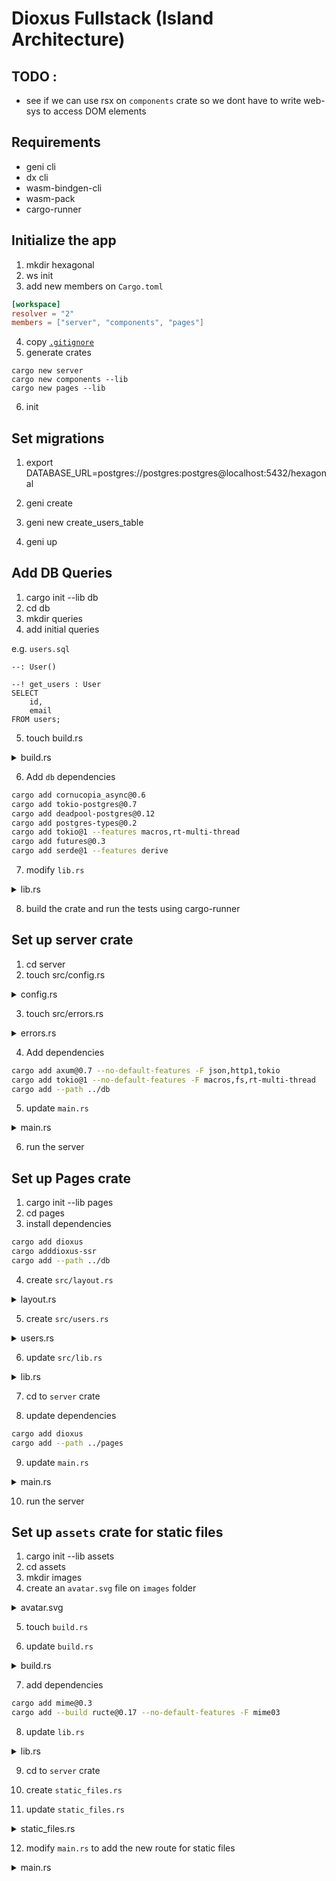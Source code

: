 # Dioxus Fullstack (Island Architecture)

## TODO :
- see if we can use rsx on `components` crate so we dont have to write web-sys to access DOM elements

## Requirements

- geni cli
- dx cli
- wasm-bindgen-cli
- wasm-pack
- cargo-runner

## Initialize the app

1. mkdir hexagonal
2. ws init
3. add new members on `Cargo.toml`

```toml
[workspace]
resolver = "2"
members = ["server", "components", "pages"]
```

4. copy [`.gitignore` ](https://gist.github.com/codeitlikemiley/f4b405d7afe8b76d7ce799c1732649db)
5. generate crates

```
cargo new server
cargo new components --lib
cargo new pages --lib
```

6. init

## Set migrations

1. export DATABASE_URL=postgres://postgres:postgres@localhost:5432/hexagonal

2. geni create

3. geni new create_users_table

4. geni up

## Add DB Queries

1. cargo init --lib db
2. cd db
3. mkdir queries
4. add initial queries

e.g. `users.sql`

```
--: User()

--! get_users : User
SELECT 
    id, 
    email
FROM users;
```

5. touch build.rs

<details> 
<summary>build.rs</summary>

```rust
use std::env;
use std::path::Path;

fn main() {
    // Compile our SQL
    cornucopia();
}

fn cornucopia() {
    // For the sake of simplicity, this example uses the defaults.
    let queries_path = "queries";

    let out_dir = env::var_os("OUT_DIR").unwrap();
    let file_path = Path::new(&out_dir).join("cornucopia.rs");

    let db_url = env::var_os("DATABASE_URL").unwrap();

    // Rerun this build script if the queries or migrations change.
    println!("cargo:rerun-if-changed={queries_path}");

    // Call cornucopia. Use whatever CLI command you need.
    let output = std::process::Command::new("cornucopia")
        .arg("-q")
        .arg(queries_path)
        .arg("--serialize")
        .arg("-d")
        .arg(&file_path)
        .arg("live")
        .arg(db_url)
        .output()
        .unwrap();

    // If Cornucopia couldn't run properly, try to display the error.
    if !output.status.success() {
        panic!("{}", &std::str::from_utf8(&output.stderr).unwrap());
    }
}
```
</details>

6. Add `db` dependencies

```sh
cargo add cornucopia_async@0.6
cargo add tokio-postgres@0.7
cargo add deadpool-postgres@0.12
cargo add postgres-types@0.2
cargo add tokio@1 --features macros,rt-multi-thread
cargo add futures@0.3
cargo add serde@1 --features derive
```

7. modify `lib.rs`

<details>
<summary>lib.rs</summary>

```rust
use std::str::FromStr;

pub use cornucopia_async::Params;
pub use deadpool_postgres::{Pool, PoolError, Transaction};
pub use tokio_postgres::Error as TokioPostgresError;
pub use queries::users::User;

pub fn create_pool(database_url: &str) -> deadpool_postgres::Pool {
    let config = tokio_postgres::Config::from_str(database_url).unwrap();
    let manager = deadpool_postgres::Manager::new(config, tokio_postgres::NoTls);
    deadpool_postgres::Pool::builder(manager).build().unwrap()
}

include!(concat!(env!("OUT_DIR"), "/cornucopia.rs"));

#[cfg(test)]
mod tests {
    use super::*;
    #[tokio::test]
    async fn load_users() {
        let db_url = std::env::var("DATABASE_URL").unwrap();
        let pool = create_pool(&db_url);

        let client = pool.get().await.unwrap();
        //let transaction = client.transaction().await.unwrap();

        let users = crate::queries::users::get_users()
            .bind(&client)
            .all()
            .await
            .unwrap();

        dbg!(users);
    }
}
```
</details>

8. build the crate and run the tests using cargo-runner


## Set up server crate

1. cd server
2. touch src/config.rs

<details>
<summary>config.rs</summary>

```rust
#[derive(Clone, Debug)]
pub struct Config {
    pub database_url: String,
}

impl Config {
    pub fn new() -> Config {
        let database_url = std::env::var("DATABASE_URL").expect("DATABASE_URL not set");

        Config { database_url }
    }
}
```
</details>

3. touch src/errors.rs

<details>
<summary>errors.rs</summary>

```rust
use axum::{
    http::StatusCode,
    response::{IntoResponse, Response},
};
use db::{PoolError, TokioPostgresError};
use std::fmt;

#[derive(Debug)]
pub enum CustomError {
    FaultySetup(String),
    Database(String),
}

// Allow the use of "{}" format specifier
impl fmt::Display for CustomError {
    fn fmt(&self, f: &mut fmt::Formatter) -> fmt::Result {
        match *self {
            CustomError::FaultySetup(ref cause) => write!(f, "Setup Error: {}", cause),
            //CustomError::Unauthorized(ref cause) => write!(f, "Setup Error: {}", cause),
            CustomError::Database(ref cause) => {
                write!(f, "Database Error: {}", cause)
            }
        }
    }
}

// So that errors get printed to the browser?
impl IntoResponse for CustomError {
    fn into_response(self) -> Response {
        let (status, error_message) = match self {
            CustomError::Database(message) => (StatusCode::UNPROCESSABLE_ENTITY, message),
            CustomError::FaultySetup(message) => (StatusCode::UNPROCESSABLE_ENTITY, message),
        };

        format!("status = {}, message = {}", status, error_message).into_response()
    }
}

impl From<axum::http::uri::InvalidUri> for CustomError {
    fn from(err: axum::http::uri::InvalidUri) -> CustomError {
        CustomError::FaultySetup(err.to_string())
    }
}

impl From<TokioPostgresError> for CustomError {
    fn from(err: TokioPostgresError) -> CustomError {
        CustomError::Database(err.to_string())
    }
}

impl From<PoolError> for CustomError {
    fn from(err: PoolError) -> CustomError {
        CustomError::Database(err.to_string())
    }
}
```
</details>

4. Add dependencies

```sh
cargo add axum@0.7 --no-default-features -F json,http1,tokio
cargo add tokio@1 --no-default-features -F macros,fs,rt-multi-thread
cargo add --path ../db
```

5. update `main.rs`

<details>
<summary>main.rs</summary>

```rust
mod config;
mod errors;

use crate::errors::CustomError;
use axum::{extract::Extension, response::Json, routing::get, Router};
use db::User;
use std::net::SocketAddr;

#[tokio::main]
async fn main() {
    let config = config::Config::new();

    let pool = db::create_pool(&config.database_url);

    // build our application with a route
    let app = Router::new()
        .route("/", get(users))
        .layer(Extension(config))
        .layer(Extension(pool.clone()));

    // run it
    let addr = SocketAddr::from(([0, 0, 0, 0], 3000));
    println!("listening on {}", addr);
    let listener = tokio::net::TcpListener::bind(&addr).await.unwrap();
    axum::serve(listener, app.into_make_service())
        .await
        .unwrap();
}

async fn users(Extension(pool): Extension<db::Pool>) -> Result<Json<Vec<User>>, CustomError> {
    let client = pool.get().await?;

    let users = db::queries::users::get_users().bind(&client).all().await?;

    Ok(Json(users))
}
```
</details>

6. run the server


## Set up Pages crate

1. cargo init --lib pages
2. cd pages
3. install dependencies

```sh
cargo add dioxus 
cargo adddioxus-ssr
cargo add --path ../db
```

4. create `src/layout.rs`

<details>
<summary>layout.rs</summary>

```rust
#![allow(non_snake_case)]

use dioxus::prelude::*;

#[component]
pub fn Layout(title: String, children: Element) -> Element {
    rsx!(
        head {
            title { "{title}" }
            meta { charset: "utf-8" }
            meta { "http-equiv": "X-UA-Compatible", content: "IE=edge" }
            meta {
                name: "viewport",
                content: "width=device-width, initial-scale=1"
            }
        }
        body { {children} }
    )
}
```
</details>

5. create `src/users.rs`

<details>
<summary>users.rs</summary>

```rust
use crate::layout::Layout;
use db::User;
use dioxus::prelude::*;

// Define the properties for IndexPage
#[derive(Props, Clone, PartialEq)] // Add Clone and PartialEq here
pub struct IndexPageProps {
    pub users: Vec<User>,
}

// Define the IndexPage component
#[component]
pub fn IndexPage(props: IndexPageProps) -> Element {
    rsx! {
        Layout { title: "Users Table",
            table {
                thead {
                    tr {
                        th { "ID" }
                        th { "Email" }
                    }
                }
                tbody {
                    for user in props.users {
                        tr {
                            td {
                                strong { "{user.id}" }
                            }
                            td { "{user.email}" }
                        }
                    }
                }
            }
        }
    }
}
```
</details>

6. update `src/lib.rs`

<details> 

<summary>lib.rs</summary>

```rust
mod layout;
pub mod users;
use dioxus::prelude::*;

pub fn render(mut virtual_dom: VirtualDom) -> String {
    virtual_dom.rebuild_in_place();
    let html = dioxus_ssr::render(&virtual_dom);
    format!("<!DOCTYPE html><html lang='en'>{}</html>", html)
}
```
</details>

7. cd to `server` crate

8. update dependencies

```sh
cargo add dioxus
cargo add --path ../pages
```

9. update `main.rs`

<details>
<summary>main.rs</summary>

```rust
mod config;
mod errors;
use crate::errors::CustomError;
use axum::response::Html;
use axum::{extract::Extension, routing::get, Router};
use dioxus::dioxus_core::VirtualDom;
use pages::{
    render,
    users::{IndexPage, IndexPageProps},
};
use std::net::SocketAddr;

#[tokio::main]
async fn main() {
    let config = config::Config::new();

    let pool = db::create_pool(&config.database_url);

    // build our application with a route
    let app = Router::new()
        .route("/", get(users))
        .layer(Extension(config))
        .layer(Extension(pool.clone()));

    // run it
    let addr = SocketAddr::from(([0, 0, 0, 0], 3000));
    println!("listening on... {}", addr);
    let listener = tokio::net::TcpListener::bind(&addr).await.unwrap();
    axum::serve(listener, app.into_make_service())
        .await
        .unwrap();
}

pub async fn users(Extension(pool): Extension<db::Pool>) -> Result<Html<String>, CustomError> {
    let client = pool.get().await?;

    let users = db::queries::users::get_users().bind(&client).all().await?;

    let html = render(VirtualDom::new_with_props(
        IndexPage,
        IndexPageProps { users },
    ));

    Ok(Html(html))
}
```
</details>

10. run the server

## Set up `assets` crate for static files

1. cargo init --lib assets
2. cd assets
3. mkdir images
4. create an `avatar.svg` file on `images` folder

<details>

<summary>avatar.svg</summary>

```svg
<svg xmlns="http://www.w3.org/2000/svg" viewBox="0 0 512 512">
    <path fill="#fff" d="M256 512A256 256 0 1 0 256 0a256 256 0 1 0 0 512zM160 256c0-53 43-96 96-96h64c53 0 96-43 96-96s-43-96-96-96H160zm0 96c0 53 43 96 96 96h64c53 0 96-43 96-96s-43-96-96-96H160zm0 96c0 53 43 96 96 96h64c53 0 96-43 96-96s-43-96-96-96H160z"/>
</svg>
```
</details>

5. touch `build.rs`

6. update `build.rs`

<details>
<summary>build.rs</summary>

```rust
use ructe::{Result, Ructe};

fn main() -> Result<()> {
    let mut ructe = Ructe::from_env().unwrap();
    let mut statics = ructe.statics().unwrap();
    statics.add_files("images").unwrap();
    ructe.compile_templates("images").unwrap();

    Ok(())
}
```

</details>

7. add dependencies

```sh
cargo add mime@0.3
cargo add --build ructe@0.17 --no-default-features -F mime03
```

8. update `lib.rs`

<details>
<summary>lib.rs</summary>

```rust
include!(concat!(env!("OUT_DIR"), "/templates.rs"));

pub use templates::statics as files;
```
</details>

9. cd to `server` crate

10. create `static_files.rs`

11. update `static_files.rs`

<details>
<summary>static_files.rs</summary>

```rust
use assets::templates::statics::StaticFile;
use axum::body::Body;
use axum::extract::Path;
use axum::http::{header, HeaderValue, Response, StatusCode};
use axum::response::IntoResponse;

pub async fn static_path(Path(path): Path<String>) -> impl IntoResponse {
    let path = path.trim_start_matches('/');

    if let Some(data) = StaticFile::get(path) {
        Response::builder()
            .status(StatusCode::OK)
            .header(
                header::CONTENT_TYPE,
                HeaderValue::from_str(data.mime.as_ref()).unwrap(),
            )
            .body(Body::from(data.content))
            .unwrap()
    } else {
        Response::builder()
            .status(StatusCode::NOT_FOUND)
            .body(Body::empty())
            .unwrap()
    }
}
```
</details>

12. modify `main.rs` to add the new route for static files

<details>
<summary>main.rs</summary>

```rust
// load module
mod static_files;

let app = Router::new()
    .route("/", get(users))
    .route("/static/*path", get(static_files::static_path)) // add this line
    .layer(Extension(config))
    .layer(Extension(pool.clone()));
... 
```

13. cargo add --path ../assets

14. use the static files on `pages/src/users.rs`

<details>
<summary>users.rs</summary>

```rust
// use avatar
use assets::files::avatar_svg;

...

// access the static file
img {
    src: format!("/static/{}", avatar_svg.name),
    width: "16",
    height: "16"
}
```

15. run the server

## Set up Components crate

1. cargo init --lib components

2. add dependencies

```toml
dioxus = "0.5.6"
js-sys = "0.3.72"
wasm-bindgen = "0.2.93"
web-sys = { version = "0.3.72", features = ["Document", "Element", "HtmlElement", "Window", "console"] }
```

3. set the crate type to `cdylib` and `rlib`

4. add example code to test on `src/lib.rs`

<details>

<summary>lib.rs</summary>

```rust
use js_sys::Math;
use wasm_bindgen::prelude::*;
use web_sys::{console, window, Element};

#[wasm_bindgen]
pub fn say_hello() {
    let random_number = Math::random();
    let message = format!("Hello from Rust! Random number: {}", random_number);

    // Log to the browser console
    console::log_1(&"Logging to console from Rust!".into());
    console::log_1(&format!("Generated random number: {}", random_number).into());

    // Show alert
    web_sys::window()
        .unwrap()
        .alert_with_message(&message)
        .unwrap();
}

#[wasm_bindgen(start)]
pub fn start() -> Result<(), JsValue> {
    // Access the DOM window object
    let window = window().unwrap();
    let document = window.document().unwrap();

    // Get the button element by ID
    let button: Element = document.get_element_by_id("alert-btn").unwrap();

    // Set an event listener for the button click
    let closure = Closure::wrap(Box::new(move || {
        // Call the Rust function say_hello
        say_hello();
    }) as Box<dyn Fn()>);

    // Set an event listener for the button click
    button
        .dyn_ref::<web_sys::HtmlElement>()
        .unwrap()
        .set_onclick(Some(closure.as_ref().unchecked_ref()));

    // We need to keep the closure alive, so we store it in memory.
    closure.forget();

    Ok(())
}
```

</details>

4. cd to assets crate
5. create `js/pages/users` folder
6. go back to `components` crate
7. generate assets using command

```sh
wasm-pack build --target web --out-dir ../assets/js/pages/users
```

8. Use the generated asset on `pages/src/users.rs`


```rust
            script {
                r#type: "module",
                dangerous_inner_html: r#"
import init from '/static/components.js';
init();
"#
            }
```

### Feature gating for wasm components

we need to use feature gating to only include components that are needed

```sh
wasm-pack build --target web --out-dir ../assets/js/pages/${feature} --features ${feature}
```

e.g.

```toml
[features]
default = []
users = []
featurex = []

```

on rust code we can do 

```rust
#[cfg(feature = "feature1")]
#[wasm_bindgen]
fn some_function() {
    // Implementation for feature1
}
```

